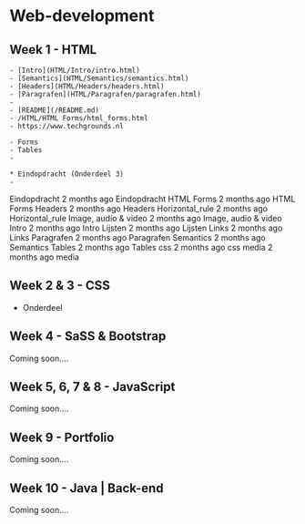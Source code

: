 # Web-development

## Week 1 - HTML
    - [Intro](HTML/Intro/intro.html)
    - [Semantics](HTML/Semantics/semantics.html)
    - [Headers](HTML/Headers/headers.html)
    - [Paragrafen](HTML/Paragrafen/paragrafen.html)
    - 
    - [README](/README.md)
    - /HTML/HTML Forms/html_forms.html
    - https://www.techgrounds.nl

    - Forms
    - Tables
    - 
    
    * Eindopdracht (Onderdeel 3)
    - 
Eindopdracht
2 months ago
Eindopdracht
HTML Forms
2 months ago
HTML Forms
Headers
2 months ago
Headers
Horizontal_rule
2 months ago
Horizontal_rule
Image, audio & video
2 months ago
Image, audio & video
Intro
2 months ago
Intro
Lijsten
2 months ago
Lijsten
Links
2 months ago
Links
Paragrafen
2 months ago
Paragrafen
Semantics
2 months ago
Semantics
Tables
2 months ago
Tables
css
2 months ago
css
media
2 months ago
media

## Week 2 & 3 - CSS

  * Onderdeel

## Week 4 - SaSS & Bootstrap

Coming soon....

## Week 5, 6, 7 & 8 - JavaScript

Coming soon....

## Week 9 - Portfolio

Coming soon....

## Week 10 - Java | Back-end

Coming soon....
